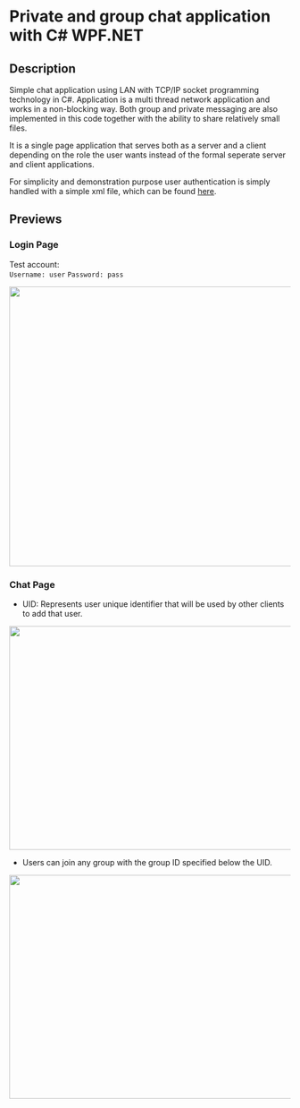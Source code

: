 # Private and group chat application with C# WPF.NET

## Description
Simple chat application using LAN with TCP/IP socket programming technology in C#. Application is a multi thread network application and works in a non-blocking way.
Both group and private messaging are also implemented in this code together with the ability to share relatively small files.

It is a single page application that serves both as a server and a client depending on the role the user wants instead of the formal seperate server and client applications.

For simplicity and demonstration purpose user authentication is simply handled with a simple xml file, which can be found [here](/Telecomms/assets/files/users.xml).

## Previews
### Login Page

Test account: <br>
```Username: user```
```Password: pass```

<img src='/Telecomms/assets/img/Capture1.PNG' width='550' height='500' />

### Chat Page

- UID: Represents user unique identifier that will be used by other clients to add that user.

<img src='/Telecomms/assets/img/Capture2.PNG' width='550' height='400' />

- Users can join any group with the group ID specified below the UID.

<img src='/Telecomms/assets/img/Capture3.PNG' width='550' height='400' />
